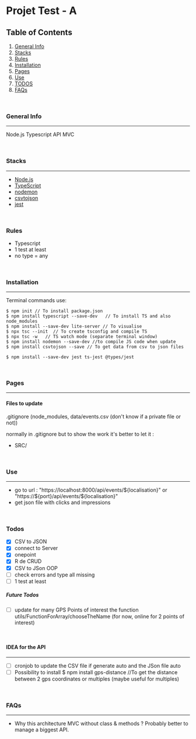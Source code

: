 # Projet Test - A

## Table of Contents
1. [General Info](#general-info)
2. [Stacks](#stacks)
3. [Rules](#rules)
4. [Installation](#installation)
5. [Pages](#pages)
6. [Use](#use)
7. [TODOS](#todos)
8. [FAQs](#faqs)

<br/>

### General Info
---
Node.js Typescript API MVC

<br/>

### Stacks
---
- [Node.js](https://nodejs.org/en/)
- [TypeScript](https://www.typescriptlang.org/)
- [nodemon](https://www.npmjs.com/package/nodemon)
- [csvtojson](https://www.npmjs.com/package/csvtojson)
- [jest](https://jestjs.io/)


<br/>

### Rules

- Typescript
- 1 test at least
- no type = any


<br/>

### Installation
---

Terminal commands use:

```
$ npm init // To install package.json
$ npm install typescript --save-dev   // To install TS and also node_modules
$ npm install --save-dev lite-server // To visualise
$ npx tsc --init  // To create tsconfig and compile TS
$ npx tsc -w   // TS watch mode (separate terminal window)
$ npm install nodemon --save-dev //to compile JS code when update
$ npm install csvtojson --save // To get data from csv to json files

$ npm install --save-dev jest ts-jest @types/jest
```

<br/>

### Pages
---


#### Files to update
.gitignore (node_modules, data/events.csv (don't know if a private file or not))

normally in .gitignore but to show the work it's better to let it :
- SRC/


<br/>

### Use
---
- go to url : "https://localhost:8000/api/events/${localisation}" or "https://${port}/api/events/${localisation}"
- get json file with clicks and impressions

<br/>

### Todos
- [X] CSV to JSON
- [X] connect to Server
- [X] onepoint
- [X] R de CRUD
- [X] CSV to JSon OOP
- [ ] check errors and type all missing
- [ ] 1 test at least

##### Future Todos
- [ ] update for many GPS Points of interest the function utils/FunctionForArray/chooseTheName (for now, online for 2 points of interest)


<br/>

#### IDEA for the API
---
- [ ] cronjob to update the CSV file if generate auto and the JSon file auto
- [ ] Possibility to install \$ npm install gps-distance //To get the distance between 2 gps coordinates or multiples (maybe useful for multiples)
<br/>

### FAQs
---

- Why this architecture MVC without class & methods ?
Probably better to manage a biggest API.



